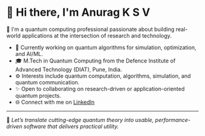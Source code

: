 # 👋 Hi there, I'm Anurag K S V

🔬 I'm a quantum computing professional passionate about building real-world applications at the intersection of research and technology.

- 🧠 Currently working on quantum algorithms for simulation, optimization, and AI/ML.
- 🎓 M.Tech in Quantum Computing from the Defence Institute of Advanced Technology (DIAT), Pune, India.
- ⚙️ Interests include quantum computation, algorithms, simulation, and quantum communication.
- ✨ Open to collaborating on research-driven or application-oriented quantum projects.
- 🌐 Connect with me on [LinkedIn](https://www.linkedin.com/in/anurag-ksv/)

---

🎯 *Let’s translate cutting-edge quantum theory into usable, performance-driven software that delivers practical utility.*
